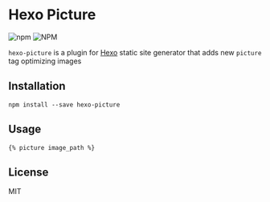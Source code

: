 # Hexo Picture

![npm](https://img.shields.io/npm/v/hexo-picture.svg)
![NPM](https://img.shields.io/npm/l/hexo-picture.svg)

`hexo-picture` is a plugin for [Hexo](https://hexo.io) static site generator that adds new `picture` tag optimizing images

## Installation
```
npm install --save hexo-picture
```

## Usage
```
{% picture image_path %}
```

## License
MIT
